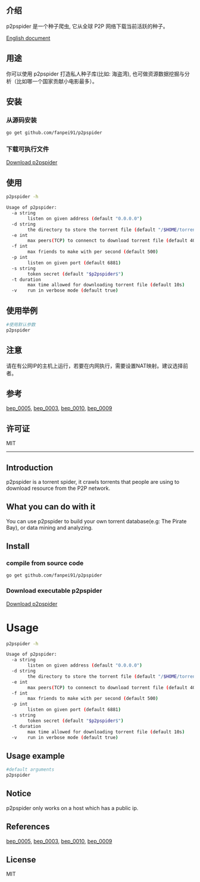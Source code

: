 ## 介绍

p2pspider 是一个种子爬虫, 它从全球 P2P 网络下载当前活跃的种子。

[English document](https://github.com/fanpei91/p2pspider#introduction)

## 用途

你可以使用 p2pspider 打造私人种子库(比如: 海盗湾), 也可做资源数据挖掘与分析（比如哪一个国家贡献小电影最多）。

## 安装
### 从源码安装
```bash
go get github.com/fanpei91/p2pspider
```

### 下载可执行文件
[Download p2pspider](https://github.com/fanpei91/p2pspider/releases)

## 使用
```bash
p2pspider -h

Usage of p2pspider:
  -a string
    	listen on given address (default "0.0.0.0")
  -d string
    	the directory to store the torrent file (default "/$HOME/torrents")
  -e int
    	max peers(TCP) to connenct to download torrent file (default 400)
  -f int
    	max friends to make with per second (default 500)
  -p int
    	listen on given port (default 6881)
  -s string
    	token secret (default "$p2pspider$")
  -t duration
    	max time allowed for downloading torrent file (default 10s)
  -v	run in verbose mode (default true)
```

## 使用举例
```bash
#使用默认参数
p2pspider
```

## 注意

请在有公网IP的主机上运行，若要在内网执行，需要设置NAT映射。建议选择前者。

## 参考

[bep_0005](http://www.bittorrent.org/beps/bep_0005.html), [bep_0003](http://www.bittorrent.org/beps/bep_0003.html), [bep_0010](http://www.bittorrent.org/beps/bep_0010.html), [bep_0009](http://www.bittorrent.org/beps/bep_0009.html)

## 许可证
MIT

---

## Introduction
p2pspider is a torrent spider, it crawls torrents that people are using to download resource from the P2P network.

## What you can do with it
You can use p2pspider to build your own torrent database(e.g: The Pirate Bay), or data mining and analyzing.

## Install
### compile from source code
```bash
go get github.com/fanpei91/p2pspider
```

### Download executable p2pspider
[Download p2pspider](https://github.com/fanpei91/p2pspider/releases)

# Usage
```bash
p2pspider -h

Usage of p2pspider:
  -a string
    	listen on given address (default "0.0.0.0")
  -d string
    	the directory to store the torrent file (default "/$HOME/torrents")
  -e int
    	max peers(TCP) to connenct to download torrent file (default 400)
  -f int
    	max friends to make with per second (default 500)
  -p int
    	listen on given port (default 6881)
  -s string
    	token secret (default "$p2pspider$")
  -t duration
    	max time allowed for downloading torrent file (default 10s)
  -v	run in verbose mode (default true)
```

## Usage example
```bash
#default arguments
p2pspider
```

## Notice

p2pspider only works on a host which has a public ip.

## References
[bep_0005](http://www.bittorrent.org/beps/bep_0005.html), [bep_0003](http://www.bittorrent.org/beps/bep_0003.html), [bep_0010](http://www.bittorrent.org/beps/bep_0010.html), [bep_0009](http://www.bittorrent.org/beps/bep_0009.html)

## License
MIT
